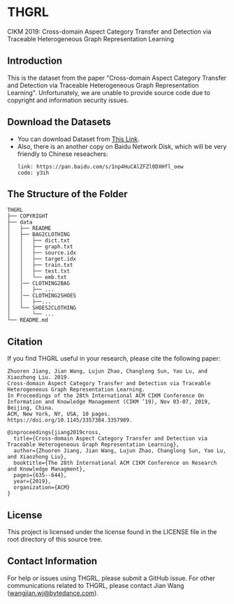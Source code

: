 # THGRL
CIKM 2019: Cross-domain Aspect Category Transfer and Detection via Traceable Heterogeneous Graph Representation Learning

## Introduction

This is the dataset from the paper "Cross-domain Aspect Category Transfer and Detection via Traceable Heterogeneous Graph Representation Learning". Unfortunately, we are unable to provide source code due to copyright and information security issues. 

## Download the Datasets
* You can download Dataset from [This Link](https://drive.google.com/file/d/16XP5WLYO3qgZR8jbaq-rxFp-0EpWIwQS/view?usp=sharing).
* Also, there is an another copy on Baidu Network Disk, which will be very friendly to Chinese reseachers:
    ```
    link: https://pan.baidu.com/s/1np4HuCAlZFZl0DXHfl_oew
    code: y3ih
    ```

## The Structure of the Folder
```
THGRL
├── COPYRIGHT
├── data
│   ├── README
│   ├── BAG2CLOTHING
│   │   ├── dict.txt
│   │   ├── graph.txt
│   │   ├── source.idx
│   │   ├── target.idx
│   │   ├── train.txt
│   │   ├── test.txt
│   │   └── emb.txt
│   │── CLOTHING2BAG
│   │   ├── ...
│   │── CLOTHING2SHOES
│   │   ├──...
│   └── SHOES2CLOTHING
│       └── ...
└── README.md

```

## Citation
If you find THGRL useful in your research, please cite the following paper:

```
Zhuoren Jiang, Jian Wang, Lujun Zhao, Changlong Sun, Yao Lu, and Xiaozhong Liu. 2019. 
Cross-domain Aspect Category Transfer and Detection via Traceable Heterogeneous Graph Representation Learning. 
In Proceedings of the 28th International ACM CIKM Conference On Information and Knowledge Management (CIKM ’19), Nov 03-07, 2019, Beijing, China. 
ACM, New York, NY, USA, 10 pages. https://doi.org/10.1145/3357384.3357989.
```

```
@inproceedings{jiang2019cross,
  title={Cross-domain Aspect Category Transfer and Detection via Traceable Heterogeneous Graph Representation Learning},
  author={Zhuoren Jiang, Jian Wang, Lujun Zhao, Changlong Sun, Yao Lu, and Xiaozhong Liu},
  booktitle={The 28th International ACM CIKM Conference on Research and Knowledge Managment},
  pages={635--644},
  year={2019},
  organization={ACM}
}
```
## License
This project is licensed under the license found in the LICENSE file in the root directory of this source tree.

## Contact Information
For help or issues using THGRL, please submit a GitHub issue.
For other communications related to THGRL, please contact Jian Wang (wangjian.wj@bytedance.com).


